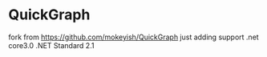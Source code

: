 # QuickGraph

fork from https://github.com/mokeyish/QuickGraph
just adding support .net core3.0 .NET Standard 2.1

